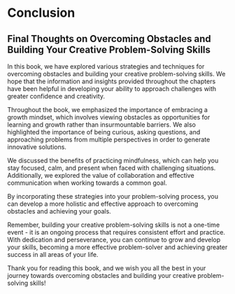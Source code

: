 # Conclusion

Final Thoughts on Overcoming Obstacles and Building Your Creative Problem-Solving Skills
----------------------------------------------------------------------------------------

In this book, we have explored various strategies and techniques for overcoming obstacles and building your creative problem-solving skills. We hope that the information and insights provided throughout the chapters have been helpful in developing your ability to approach challenges with greater confidence and creativity.

Throughout the book, we emphasized the importance of embracing a growth mindset, which involves viewing obstacles as opportunities for learning and growth rather than insurmountable barriers. We also highlighted the importance of being curious, asking questions, and approaching problems from multiple perspectives in order to generate innovative solutions.

We discussed the benefits of practicing mindfulness, which can help you stay focused, calm, and present when faced with challenging situations. Additionally, we explored the value of collaboration and effective communication when working towards a common goal.

By incorporating these strategies into your problem-solving process, you can develop a more holistic and effective approach to overcoming obstacles and achieving your goals.

Remember, building your creative problem-solving skills is not a one-time event - it is an ongoing process that requires consistent effort and practice. With dedication and perseverance, you can continue to grow and develop your skills, becoming a more effective problem-solver and achieving greater success in all areas of your life.

Thank you for reading this book, and we wish you all the best in your journey towards overcoming obstacles and building your creative problem-solving skills!